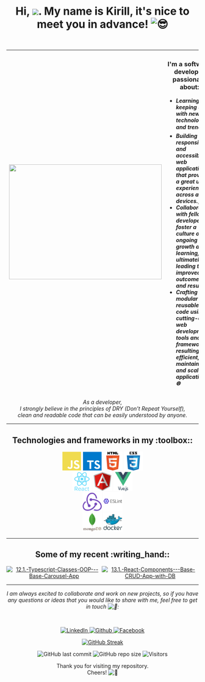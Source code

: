 <div align="center">
  <h1>
    Hi, <img src="https://raw.githubusercontent.com/MartinHeinz/MartinHeinz/master/wave.gif" width="32px">. My name is Kirill, it's nice to meet you in advance!
    <img src="https://fonts.gstatic.com/s/e/notoemoji/latest/1f60e/512.gif" alt="😎" width="32px">
  </h1>
</div>

<br>

<div align="center">

| <img src="https://media3.giphy.com/media/qgQUggAC3Pfv687qPC/giphy.gif?cid=ecf05e47ke0hdyi3xzvawir8f9shyiqgjqfm29j8aan7286e&rid=giphy.gif&ct=g" align="center" width="400" height="300"> | <div align="center"><h3>I'm a software developer passionate about:</h3><p><ul><li align="start"><i>Learning and keeping up with new technologies and trends.:chart_with_upwards_trend:</i></li><li align="start"><i>Building responsive and accessible web applications that provide a great user experience across all devices.:iphone:</i></li><li align="start"><i>Collaborating with fellow developers to foster a culture of ongoing growth and learning, ultimately leading to improved outcomes and results.🤝</i></li> <li align="start"><i>Crafting modular and reusable code using cutting-edge web development tools and frameworks, resulting in efficient, maintainable, and scalable applications.:globe_with_meridians:</i></li></ul></p></div> 
| :-: | :-: |

</div>
                                                                                                                                                 
<p align="center">
  <i>
    As a developer, <br>
    I strongly believe in the principles of DRY (Don't Repeat Yourself), <br>
    clean and readable code that can be easily understood by anyone.
  </i>
</p>

<hr>

<h2 align="center">
  Technologies and frameworks in my :toolbox::
</h2>
             
<p align="center">
  <img src="https://github.com/devicons/devicon/blob/master/icons/javascript/javascript-plain.svg" alt="Javascript" width="50" height="50">
  <img src="https://github.com/devicons/devicon/blob/master/icons/typescript/typescript-plain.svg" alt="Typescript" width="50" height="50">
  <img src="https://github.com/devicons/devicon/blob/master/icons/html5/html5-original-wordmark.svg" alt="HTML 5" width="50" height="50">
  <img src="https://github.com/devicons/devicon/blob/master/icons/css3/css3-original-wordmark.svg" alt="CSS 3" width="50" height="50">
  
  <br>
  
  <img src="https://github.com/devicons/devicon/blob/master/icons/react/react-original-wordmark.svg" alt="React" width="50" height="50">
  <img src="https://github.com/devicons/devicon/blob/master/icons/angularjs/angularjs-original.svg" alt="Angular" width="50" height="50">
  <img src="https://github.com/devicons/devicon/blob/master/icons/vuejs/vuejs-original-wordmark.svg" alt="VueJS" width="50" height="50">
  <!--  <img src="https://github.com/devicons/devicon/blob/master/icons/nextjs/nextjs-original-wordmark.svg" alt="NextJS" width="50" height="50">   -->
    
 <br>

  <img src="https://github.com/devicons/devicon/blob/master/icons/redux/redux-original.svg" alt="Redux" width="50" height="50">
  <img src="https://github.com/devicons/devicon/blob/master/icons/eslint/eslint-original-wordmark.svg" alt="ESLint" width="50" height="50">
    
  <br>
  
 <img src="https://github.com/devicons/devicon/blob/master/icons/mongodb/mongodb-original-wordmark.svg" alt="MongoDB" width="50" height="50">
 <img src="https://github.com/devicons/devicon/blob/master/icons/docker/docker-original-wordmark.svg" alt="Docker" width="50" height="50">
</p>

<hr>

<h2 align="center">
  Some of my recent :writing_hand::
</h2>

<div align="center">
  <div style="display: flex; justify-content: center;">
<!--     <a href="https://github.com/MrKirilsReinke/1.React-Xstate---Traffic-light">
      <img src="https://github-readme-stats.vercel.app/api/pin/?username=MrKirilsReinke&repo=1.React-Xstate---Traffic-light" alt="1.React-Xstate---Traffic-light" />
    </a> -->
    <a href="https://github.com/MrKirilsReinke/12.1.-Typescript-Classes-OOP---Base-Carousel-App">
      <img src="https://github-readme-stats.vercel.app/api/pin/?username=MrKirilsReinke&repo=12.1.-Typescript-Classes-OOP---Base-Carousel-App" alt="12.1.-Typescript-Classes-OOP---Base-Carousel-App" />
    </a>
    <a href="https://github.com/MrKirilsReinke/13.1.-React-Components---Base-CRUD-App-with-DB">
      <img src="https://github-readme-stats.vercel.app/api/pin/?username=MrKirilsReinke&repo=13.1.-React-Components---Base-CRUD-App-with-DB" alt="13.1.-React-Components---Base-CRUD-App-with-DB" />
    </a>
  </div>
</div>

<hr>

<p align="center">   
  <i>
    I am always excited to collaborate and work on new projects, so if you have any questions or ideas that you would like to share with me, feel free to get in touch
    <img src="https://fonts.gstatic.com/s/e/notoemoji/latest/1f680/512.gif" alt="🚀" width="20px" height="20px">:
  </i>
</p>

<br>

<p align="center">   
    <a href="https://www.linkedin.com/in/kirilsreinke/">
    <img src="https://img.shields.io/badge/linkedin-%230077B5.svg?&style=for-the-badge&logo=linkedin&logoColor=white&color=071A2C" alt="LinkedIn"/>
  </a>
  <a href="https://github.com/MrKirilsReinke">
    <img src="https://img.shields.io/badge/github-0?style=for-the-badge&logo=github&logoColor=white&color=071A2C"" alt="Github"/>
  </a>
    <a href="https://mail.google.com/mail/u/0/#inbox?compose=CllgCJqVPLWqHqdbGNHGrQKwLzfLnbNntzCMBmZpBlMxpFKRcFrGdwFSXHsbxbDlkBWvMcRztWg">
    <img src="https://img.shields.io/badge/gmail-%231877F2.svg?&style=for-the-badge&logo=gmail&logoColor=white&color=071A2C" alt="Facebook"/>
  </a>
</p>   
                 
<div align="center">
  
  [![GitHub Streak](https://github-readme-streak-stats.herokuapp.com?user=MrKirilsReinke&theme=vue&background=071A2C)](https://git.io/streak-stats)
  
</div>

<div align="center">
  
  ![GitHub last commit](https://img.shields.io/github/last-commit/MrKirilsReinke/MrKirilsReinke?color=%230ABF53&logo=Github)
  ![GitHub repo size](https://img.shields.io/github/repo-size/MrKirilsReinke/MrKirilsReinke?color=%230ABF53&logo=Github)
  ![Visitors](https://api.visitorbadge.io/api/visitors?path=https%3A%2F%2Fgithub.com%2FMrKirilsReinke&countColor=%230abf53&style=flat)
  
</div>
                   
                   
<p align="center">
  Thank you for visiting my repository. 
  <br>
  Cheers!
  <img src="https://fonts.gstatic.com/s/e/notoemoji/latest/1f37b/512.gif" alt="🍻" width="20px" height="20px">
</p> 
                                                                                                                                                 
<!--
**MrKirilsReinke/MrKirilsReinke** is a ✨ _special_ ✨ repository because its `README.md` (this file) appears on your GitHub profile.

Here are some ideas to get you started:

- 🔭 I’m currently working on 
- 🌱 I’m currently learning ...
- 👯 I’m looking to collaborate on ...
- 🤔 I’m looking for help with ...
- 💬 Ask me about ...
- 📫 How to reach me: ...
- 😄 Pronouns: ...
- ⚡ Fun fact: ...
-->
